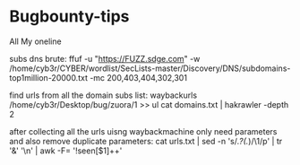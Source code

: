 # Bugbounty-tips
All My oneline


subs dns brute:
ffuf -u "https://FUZZ.sdge.com" -w /home/cyb3r/CYBER/wordlist/SecLists-master/Discovery/DNS/subdomains-top1million-20000.txt -mc 200,403,404,302,301 

find urls from all the domain subs list:
waybackurls /home/cyb3r/Desktop/bug/zuora/1 >> ul
cat domains.txt | hakrawler -depth 2

after collecting all the urls uisng waybackmachine only need parameters and also remove duplicate parameters:
cat urls.txt | sed -n 's/.*?\(.*\)/\1/p' | tr '&' '\n' | awk -F= '!seen[$1]++'
